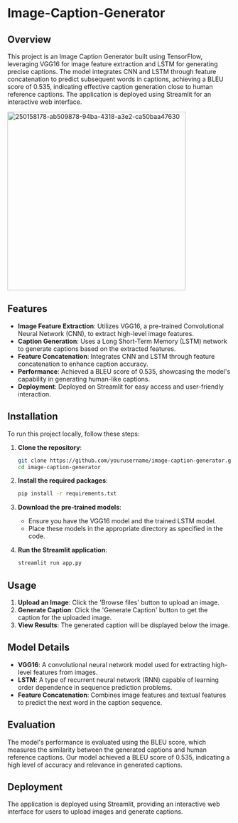 # Image-Caption-Generator

## Overview

This project is an Image Caption Generator built using TensorFlow, leveraging VGG16 for image feature extraction and LSTM for generating precise captions. The model integrates CNN and LSTM through feature concatenation to predict subsequent words in captions, achieving a BLEU score of 0.535, indicating effective caption generation close to human reference captions. The application is deployed using Streamlit for an interactive web interface.

<img width="401" alt="250158178-ab509878-94ba-4318-a3e2-ca50baa47630" src="https://github.com/anshulrathodia/Image-Caption-Generator/assets/155772558/516af9bd-bcfb-4556-b4b3-b4d5c28411ce">

## Features

- **Image Feature Extraction**: Utilizes VGG16, a pre-trained Convolutional Neural Network (CNN), to extract high-level image features.
- **Caption Generation**: Uses a Long Short-Term Memory (LSTM) network to generate captions based on the extracted features.
- **Feature Concatenation**: Integrates CNN and LSTM through feature concatenation to enhance caption accuracy.
- **Performance**: Achieved a BLEU score of 0.535, showcasing the model's capability in generating human-like captions.
- **Deployment**: Deployed on Streamlit for easy access and user-friendly interaction.

## Installation

To run this project locally, follow these steps:

1. **Clone the repository**:
    ```sh
    git clone https://github.com/yourusername/image-caption-generator.git
    cd image-caption-generator
    ```

2. **Install the required packages**:
    ```sh
    pip install -r requirements.txt
    ```

3. **Download the pre-trained models**:
   - Ensure you have the VGG16 model and the trained LSTM model.
   - Place these models in the appropriate directory as specified in the code.

4. **Run the Streamlit application**:
    ```sh
    streamlit run app.py
    ```

## Usage

1. **Upload an Image**: Click the 'Browse files' button to upload an image.
2. **Generate Caption**: Click the 'Generate Caption' button to get the caption for the uploaded image.
3. **View Results**: The generated caption will be displayed below the image.

## Model Details

- **VGG16**: A convolutional neural network model used for extracting high-level features from images.
- **LSTM**: A type of recurrent neural network (RNN) capable of learning order dependence in sequence prediction problems.
- **Feature Concatenation**: Combines image features and textual features to predict the next word in the caption sequence.

## Evaluation

The model's performance is evaluated using the BLEU score, which measures the similarity between the generated captions and human reference captions. Our model achieved a BLEU score of 0.535, indicating a high level of accuracy and relevance in generated captions.

## Deployment

The application is deployed using Streamlit, providing an interactive web interface for users to upload images and generate captions.

